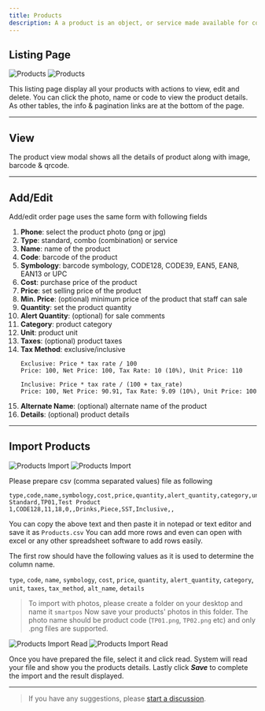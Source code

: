 ```yaml
---
title: Products
description: A a product is an object, or service made available for consumer use as of the consumer demand; it is anything that can be offered to a market to satisfy the desire or need of a customer.
---
```


## Listing Page

![Products](/images/light/products.png 'Products')
![Products](/images/dark/products.png 'Products')

This listing page display all your products with actions to view, edit and delete. You can click the photo, name or code to view the product details. As other tables, the info & pagination links are at the bottom of the page.

---

## View

The product view modal shows all the details of product along with image, barcode & qrcode.

---

## Add/Edit

Add/edit order page uses the same form with following fields

1. **Phone**: select the product photo (png or jpg)
2. **Type**: standard, combo (combination) or service
3. **Name**: name of the product
4. **Code**: barcode of the product
5. **Symbology**: barcode symbology, CODE128, CODE39, EAN5, EAN8, EAN13 or UPC
6. **Cost**: purchase price of the product
7. **Price**: set selling price of the product
8. **Min. Price**: (optional) minimum price of the product that staff can sale
9. **Quantity**: set the product quantity
10. **Alert Quantity**: (optional) for sale comments
11. **Category**: product category
12. **Unit**: product unit
13. **Taxes**: (optional) product taxes
14. **Tax Method**: exclusive/inclusive
    ```
    Exclusive: Price * tax rate / 100
    Price: 100, Net Price: 100, Tax Rate: 10 (10%), Unit Price: 110
    ```
    ```
    Inclusive: Price * tax rate / (100 + tax_rate)
    Price: 100, Net Price: 90.91, Tax Rate: 9.09 (10%), Unit Price: 100
    ```
15. **Alternate Name**: (optional) alternate name of the product
16. **Details**: (optional) product details

---

## Import Products

![Products Import](/images/light/import.png 'Products Import')
![Products Import](/images/dark/import.png 'Products Import')

Please prepare csv (comma separated values) file as following

```csv
type,code,name,symbology,cost,price,quantity,alert_quantity,category,unit,taxes,tax_method,alt_name,details
Standard,TP01,Test Product 1,CODE128,11,18,0,,Drinks,Piece,SST,Inclusive,,
```

You can copy the above text and then paste it in notepad or text editor and save it as `Products.csv` You can add more rows and even can open with excel or any other spreadsheet software to add rows easily.

The first row should have the following values as it is used to determine the column name.

`type`, `code`, `name`, `symbology`, `cost`, `price`, `quantity`, `alert_quantity`, `category`, `unit`, `taxes`, `tax_method`, `alt_name`, `details`

> To import with photos, please create a folder on your desktop and name it `smartpos` Now save your products' photos in this folder. The photo name should be product code (`TP01.png`, `TP02.png` etc) and only .png files are supported.

![Products Import Read](/images/light/import2.png 'Products Import Read')
![Products Import Read](/images/dark/import2.png 'Products Import Read')

Once you have prepared the file, select it and click read. System will read your file and show you the products details. Lastly click **_Save_** to complete the import and the result displayed.

---

> If you have any suggestions, please [start a discussion](https://github.com/SmartPOS-co/docs/discussions/new?category=ideas).
